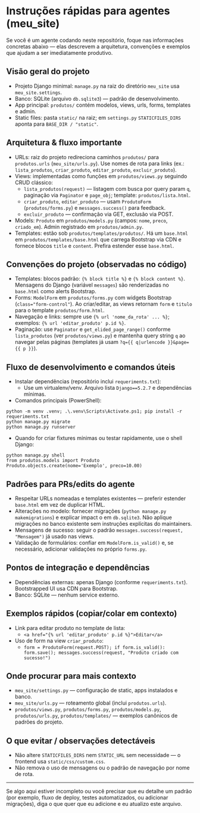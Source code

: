 <!--
Arquivo gerado/atualizado por um agente. Objetivo: instruir modelos/IA a trabalhar neste repositório Django pequeno.
-->
# Instruções rápidas para agentes (meu_site)

Se você é um agente codando neste repositório, foque nas informações concretas abaixo — elas descrevem a arquitetura, convenções e exemplos que ajudam a ser imediatamente produtivo.

## Visão geral do projeto
- Projeto Django minimal: `manage.py` na raiz do diretório `meu_site` usa `meu_site.settings`.
- Banco: SQLite (arquivo `db.sqlite3`) — padrão de desenvolvimento.
- App principal: `produtos/` contém modelos, views, urls, forms, templates e admin.
- Static files: pasta `static/` na raiz; em `settings.py` `STATICFILES_DIRS` aponta para `BASE_DIR / "static"`.

## Arquitetura & fluxo importante
- URLs: raiz do projeto redireciona caminhos `produtos/` para `produtos.urls` (`meu_site/urls.py`). Use nomes de rota para links (ex.: `lista_produtos`, `criar_produto`, `editar_produto`, `excluir_produto`).
- Views: implementadas como funções em `produtos/views.py` seguindo CRUD clássico:
  - `lista_produtos(request)` — listagem com busca por query param `q`, paginação via `Paginator` e `page_obj`; template: `produtos/lista.html`.
  - `criar_produto`, `editar_produto` — usam `ProdutoForm` (`produtos/forms.py`) e `messages.success()` para feedback.
  - `excluir_produto` — confirmação via GET, exclusão via POST.
- Models: `Produto` em `produtos/models.py` (campos: `nome`, `preco`, `criado_em`). Admin registrado em `produtos/admin.py`.
- Templates: estão sob `produtos/templates/produtos/`. Há um `base.html` em `produtos/templates/base.html` que carrega Bootstrap via CDN e fornece blocos `title` e `content`. Prefira estender esse `base.html`.

## Convenções do projeto (observadas no código)
- Templates: blocos padrão: `{% block title %}` e `{% block content %}`. Mensagens do Django (variável `messages`) são renderizadas no `base.html` como alerts Bootstrap.
- Forms: `ModelForm` em `produtos/forms.py` com widgets Bootstrap (`class="form-control"`). Ao criar/editar, as views retornam `form` e `titulo` para o template `produtos/form.html`.
- Navegação e links: sempre use `{% url 'nome_da_rota' ... %}`; exemplos: `{% url 'editar_produto' p.id %}`.
- Paginação: use `Paginator` e `get_elided_page_range()` conforme `lista_produtos` (ver `produtos/views.py`) e mantenha query string `q` ao navegar pelas páginas (templates já usam `?q={{ q|urlencode }}&page={{ p }}`).

## Fluxo de desenvolvimento e comandos úteis
- Instalar dependências (repositório inclui `requeriments.txt`):
  - Use um virtualenv/venv. Arquivo lista `Django==5.2.7` e dependências mínimas.
- Comandos principais (PowerShell):
```
python -m venv .venv; .\.venv\Scripts\Activate.ps1; pip install -r requeriments.txt
python manage.py migrate
python manage.py runserver
```
- Quando for criar fixtures mínimas ou testar rapidamente, use o shell Django:
```
python manage.py shell
from produtos.models import Produto
Produto.objects.create(nome='Exemplo', preco=10.00)
```

## Padrões para PRs/edits do agente
- Respeitar URLs nomeadas e templates existentes — preferir estender `base.html` em vez de duplicar HTML.
- Alterações no modelo: fornecer migrações (`python manage.py makemigrations`) e explicar impact
  o em `db.sqlite3`. Não aplique migrações no banco existente sem instruções explícitas do maintainers.
- Mensagens de sucesso: seguir o padrão `messages.success(request, "Mensagem")` já usado nas views.
- Validação de formulários: confiar em `ModelForm.is_valid()` e, se necessário, adicionar validações no próprio `forms.py`.

## Pontos de integração e dependências
- Dependências externas: apenas Django (conforme `requeriments.txt`). Bootstrapped UI usa CDN para Bootstrap.
- Banco: SQLite — nenhum service externo.

## Exemplos rápidos (copiar/colar em contexto)
- Link para editar produto no template de lista:
  - `<a href="{% url 'editar_produto' p.id %}">Editar</a>`
- Uso de form na view `criar_produto`:
  - `form = ProdutoForm(request.POST); if form.is_valid(): form.save(); messages.success(request, "Produto criado com sucesso!")`

## Onde procurar para mais contexto
- `meu_site/settings.py` — configuração de static, apps instalados e banco.
- `meu_site/urls.py` — roteamento global (inclui `produtos.urls`).
- `produtos/views.py`, `produtos/forms.py`, `produtos/models.py`, `produtos/urls.py`, `produtos/templates/` — exemplos canônicos de padrões do projeto.

## O que evitar / observações detectáveis
- Não altere `STATICFILES_DIRS` nem `STATIC_URL` sem necessidade — o frontend usa `static/css/custom.css`.
- Não remova o uso de mensagens ou o padrão de navegação por nome de rota.

---
Se algo aqui estiver incompleto ou você precisar que eu detalhe um padrão (por exemplo, fluxo de deploy, testes automatizados, ou adicionar migrações), diga o que quer que eu adicione e eu atualizo este arquivo.
